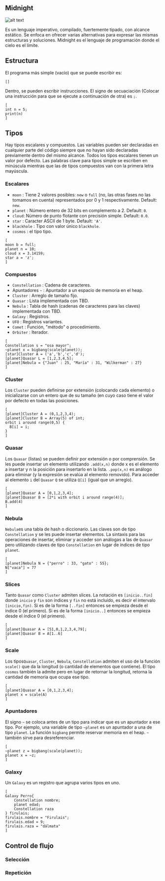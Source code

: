 ## Midnight

![alt text](https://i.imgur.com/YmgZF5V.png "Stars")

Es un lenguaje imperativo, compilado, fuertemente tipado, con alcance estático. Se enfoca en ofrecer varias alternativas para expresar las mismas estructuras y soluciones. Midnight es el lenguaje de programación donde el cielo es el límite.

## Estructura

El programa más simple (vacío) que se puede escribir es:  
```
[]
```
Dentro, se pueden escribir instrucciones. El signo de secuaciación (Colocar una instrucción para que se ejecute a continuación de otra) es `;`.
```
[
int n = 5;
print(n)
]
```

## Tipos

Hay tipos escalares y compuestos. Las variables pueden ser declaradas en cualquier parte del código siempre que no hayan sido declaradas previamente dentro del mismo alcance. Todos los tipos escalares tienen un valor por defecto. Las palabras clave para tipos simple se escriben en minúscula mientras que las de tipos compuestos van con la primera letra mayúscula.

### Escalares

- `moon` : Tiene 2 valores posibles: `new` o `full` (no, las otras fases no las tomamos en cuenta) representados por 0 y 1 respectivamente. Default: `new`.
- `planet` : Número entero de 32 bits en complemento a 2. Default: `0`.
- `cloud`: Número de punto flotante con precisión simple. Default: `0.0`.
- `star` : Caracter ASCII de 1 byte. Default: `'A'`.
- `blackhole` : Tipo con valor único `blackhole`.
- `cosmos` : el tipo tipo.

```
[
moon b = full;
planet n = 10;
cloud x = 3.14159;
star a = 'z';
]
```

### Compuestos

- `Constellation` : Cadena de caracteres.
- Apuntadores `~` : Apuntador a un espacio de memoria en el heap.
- `Cluster` : Arreglo de tamaño fijo.
- `Quasar` : Lista implementada con TBD.
- `Nebula` : Tabla de hash (cadenas de caracteres para las claves) implementada con TBD.
- `Galaxy` : Registros.
- `UFO` : Registros variantes.
- `Comet` : Función, "método" o procedimiento.
- `Orbiter` : Iterador.

```
[
Constellation s = "osa mayor";
~planet x = bigbang(scale(planet));
[star]Cluster A = ('a','b','c','d');
[planet]Quasar L = [1,2,3,4,5];
[planet]Nebula = {"Juan" : 25, "María" : 31, "Wilkerman" : 27}
]
```

### Cluster
Los `Cluster` pueden definirse por extensión (colocando cada elemento) o inicializarse con un entero que de su tamaño (en cuyo caso tiene el valor por defecto en todas las posiciones.
```
[
[planet]Cluster A = (0,1,2,3,4);
[planet]Cluster B = Array(5) of int;
orbit i around range(0,5) {
  B[i] = i;
}
]
```

### Quasar
Los `Quasar` (listas) se pueden definir por extensión o por comprensión. Se les puede insertar un elemento utilizando `.add(x,n)` donde x es el elemento a insertar y n la posición para insertarlo en la lista. `.pop(x,n)` es análogo para eliminar (y la expresión se evalúa al elemento removido). Para acceder al elemento `i` del `Quasar` `Q` se utiliza `Q[i]` (igual que un arreglo).
```
[
[planet]Quasar A = [0,1,2,3,4];
[planet]Quasar B = [2*i with orbit i around range(4)];
B.add(4)
]
```

### Nebula
`Nebula`es una tabla de hash o diccionario. Las claves son de tipo `Constellation` y se les puede insertar elementos. La sintaxis para las operaciones de insertar, eliminar y acceder son análogas a las de `Quasar` pero utilizando claves de tipo `Constellation` en lugar de índices de tipo `planet`.
```
[
[planet]Nebula N = {"perro" : 33, "gato" : 55};
N["vaca"] = 77
]
```

### Slices
Tanto `Quasar` como `Cluster` admiten slices. La notación es `[inicio..fin]` donde `inicio` y `fin` son índices y `fin` no está incluído, es decir el intervalo `[inicio,fin)`. Si es de la forma `[..fin]` entonces se empieza desde el índice 0 (el primero). Si es de la forma `[inicio..]` entonces se empieza desde el índice 0 (el primero).
```
[
[planet]Quasar A = [51,0,1,2,3,4,79];
[planet]Quasar B = A[1..6]
]
```

### Scale
Los tipos`Quasar`, `Cluster`, `Nebula`, `Constellation` admiten el uso de la función `scale()` que da la longitud (o cantidad de elementos que contiene). El tipo `cosmos` también la admite pero en lugar de retornar la longitud, retorna la cantidad de memoria que ocupa ese tipo.
```
[
[planet]Quasar A = [0,1,2,3,4];
planet x = scale(A)
]
```

### Apuntadores
El signo `~` se coloca antes de un tipo para indicar que es un apuntador a ese tipo. Por ejemplo, una variable de tipo `~planet` es un apuntador a una de tipo `planet`. La función `bigbang` permite reservar memoria en el heap. `~` también sirve para desreferenciar.
```
[
~planet z = bigbang(scale(planet));
planet x = ~z;
]
```

### Galaxy
Un `Galaxy` es un registro que agrupa varios tipos en uno.
```
[
Galaxy Perro{
    Constellation nombre;
    planet edad;
    Constellation raza
} firulais;
firulais.nombre = "Firulais";
firulais.edad = 9;
firulais.raza = "dálmata"
]
```

## Control de flujo

### Selección

### Repetición

